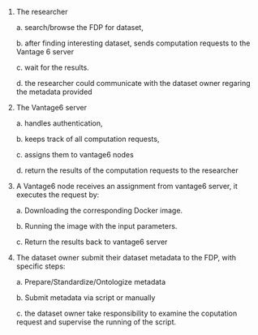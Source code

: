 1.	The researcher 

     a.	 search/browse the FDP for dataset, 
  
      b.	after finding interesting dataset, sends computation requests to the Vantage 6 server
  
       c.	wait for the results.
  
       d. the researcher could communicate with the dataset owner regaring the metadata provided
       
       
2.	The Vantage6 server 


      a.	handles authentication, 
  
      b.	keeps track of all computation requests, 
  
      c.	assigns them to vantage6 nodes 
  
      d.	return the results of the computation requests to the researcher
  
3.	A Vantage6 node receives an assignment from vantage6 server, it executes the request by: 

      a.	Downloading the corresponding Docker image.
  
      b.	Running the image with the input parameters.
  
      c.	Return the results back to vantage6 server
  
4.	The dataset owner submit their dataset metadata to the FDP, with specific steps: 

      a.	Prepare/Standardize/Ontologize metadata
  
      b.	Submit metadata via script or manually
      
      c. the dataset owner take responsibility to examine the coputation request and supervise the running of the script.
